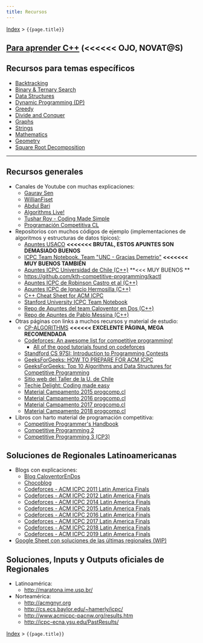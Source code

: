 ```yaml
---
title: Recursos
---
```

[Index](../index) > ```{{page.title}}```

## [Para aprender C++](cpp) (\<\<\<\<\<\< OJO, NOVAT@S)

## Recursos para temas específicos

- [Backtracking](backtracking)
- [Binary & Ternary Search](search)
- [Data Structures](data_structures)
- [Dynamic Programming (DP)](dp)
- [Greedy](greedy)
- [Divide and Conquer](divconq)
- [Graphs](graphs)
- [Strings](strings)
- [Mathematics](math)
- [Geometry](geometry)
- [Square Root Decomposition](sqrtdecomp)

---

## Recursos generales

- Canales de Youtube con muchas explicaciones:
  - [Gaurav Sen](https://www.youtube.com/channel/UCRPMAqdtSgd0Ipeef7iFsKw)
  - [WillianFiset](https://www.youtube.com/channel/UCD8yeTczadqdARzQUp29PJw)
  - [Abdul Bari](https://www.youtube.com/channel/UCZCFT11CWBi3MHNlGf019nw)
  - [Algorithms Live!](https://www.youtube.com/channel/UCBLr7ISa_YDy5qeATupf26w/)
  - [Tushar Roy - Coding Made Simple](https://www.youtube.com/channel/UCZLJf_R2sWyUtXSKiKlyvAw)
  - [Programación Competitiva CL](https://www.youtube.com/channel/UCmVg7YyMS8H-65WCmkVHB9g/feed)
- Repositorios con muchos códigos de ejemplo (implementaciones de algoritmos y estructuras de datos típicos):
  - [Apuntes USACO](https://github.com/bqi343/USACO) **\<\<\<\<\<\<\< BRUTAL, ESTOS APUNTES SON DEMASIADO BUENOS**
  - [ICPC Team Notebook. Team "UNC - Gracias Demetrio"](https://github.com/mhunicken/icpc-team-notebook-el-vasito/tree/master) **\<\<\<\<\<\<\< MUY BUENOS TAMBIÉN**
  - [Apuntes ICPC Universidad de Chile (C++)](https://docs.google.com/document/d/1rcex_saP4tExbbU62qGUjR3eenxOh-50i9Y45WtHkc4/edit) **\<\<\< MUY BUENOS **
  - <https://github.com/kth-competitive-programming/kactl>
  - [Apuntes ICPC de Robinson Castro et al (C++)](https://docs.google.com/document/d/1pan53PU9_PIrPPVyNrbfXIAU-B6YnIaSBcB9lP9j0jE/edit)
  - [Apuntes ICPC de Ignacio Hermosilla (C++)](https://github.com/ignaciohermosillacornejo/apuntes_icpc)
  - [C++ Cheat Sheet for ACM ICPC](https://github.com/ntuorangejuice/cheat-sheet)
  - [Stanford University ICPC Team Notebook](https://cs.stanford.edu/group/acm/SLPC/notebook.pdf)    
  - [Repo de Apuntes del team Caloventor en Dos (C++)](https://github.com/mvpossum/eldiego)
  - [Repo de Apuntes de Pablo Messina (C++)](https://github.com/PabloMessina/Competitive-Programming-Material)
- Otras páginas con links a muchos recursos y material de estudio:
  - [CP-ALGORITHMS](https://cp-algorithms.com/) **\<\<\<\<\<\< EXCELENTE PÁGINA, MEGA RECOMENDADA**
  - [Codeforces: An awesome list for competitive programming!](https://codeforces.com/blog/entry/23054)
    - [All of the good tutorials found on codeforces](https://codeforces.com/blog/entry/57282)
  - [Standford CS 97SI: Introduction to Programming Contests](http://web.stanford.edu/class/cs97si/)
  - [GeeksForGeeks: HOW TO PREPARE FOR ACM ICPC](https://www.geeksforgeeks.org/how-to-prepare-for-acm-icpc/)
  - [GeeksForGeeks: Top 10 Algorithms and Data Structures for Competitive Programming](https://www.geeksforgeeks.org/top-algorithms-and-data-structures-for-competitive-programming/)
  - [Sitio web del Taller de la U. de Chile](http://progcomp.cl/taller)
  - [Techie Delight: Coding made easy](http://www.techiedelight.com/)
  - [Material Campamento 2015 progcomp.cl](http://campamento2015.progcomp.cl/material)
  - [Material Campamento 2016 progcomp.cl](http://campamento2016.progcomp.cl/material)
  - [Material Campamento 2017 progcomp.cl](http://campamento2017.progcomp.cl/material)
  - [Material Campamento 2018 progcomp.cl](http://campamento2018.progcomp.cl/material)
- Libros con harto material de programación competitiva:
  - [Competitive Programmer's Handbook](https://www.cses.fi/book.pdf)
  - [Competitive Programming 2](https://www.scribd.com/doc/155208844/Competitive-Programming-2)
  - [Competitive Programming 3 (CP3)](https://cpbook.net/)

## Soluciones de Regionales Latinoamericanas

- Blogs con explicaciones:
  - [Blog CaloventorEnDos](http://caloventorendos.blogspot.cl)
  - [Chocoblog](https://chococontest.wordpress.com/)
  - [Codeforces - ACM ICPC 2011 Latin America Finals](https://codeforces.com/blog/entry/3452)
  - [Codeforces - ACM ICPC 2012 Latin America Finals](https://codeforces.com/blog/entry/5809)
  - [Codeforces - ACM ICPC 2014 Latin America Finals](https://codeforces.com/blog/entry/14650)
  - [Codeforces - ACM ICPC 2015 Latin America Finals](https://codeforces.com/blog/entry/21576)
  - [Codeforces - ACM ICPC 2016 Latin America Finals](https://codeforces.com/blog/entry/48366)
  - [Codeforces - ACM ICPC 2017 Latin America Finals](https://codeforces.com/blog/entry/55700)
  - [Codeforces - ACM ICPC 2018 Latin America Finals](https://codeforces.com/blog/entry/63157)
  - [Codeforces - ACM ICPC 2019 Latin America Finals](https://codeforces.com/blog/entry/71296)
- [Google Sheet con soluciones de las últimas regionales (WIP)](https://docs.google.com/spreadsheets/d/1F8aBV83xKPVFfq_A0EKhCa8qbjf0gKKg8puQF-rbonQ/)

## Soluciones, Inputs y Outputs oficiales de Regionales

- Latinoamérica:
  - <http://maratona.ime.usp.br/>
- Norteamérica:
  - <http://acmgnyr.org>
  - <http://cs.ecs.baylor.edu/~hamerly/icpc/>
  - <http://www.acmicpc-pacnw.org/results.htm>
  - <http://icpc-ecna.ysu.edu/PastResults/>

[Index](../index) > ```{{page.title}}```
